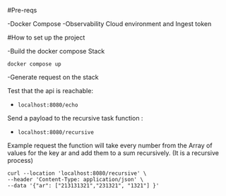 #Pre-reqs 

-Docker Compose
-Observability Cloud environment and Ingest token

#How to set up the project

-Build the docker compose Stack 

```docker compose up``` 

-Generate request on the stack 

Test that the api is reachable:

- ```localhost:8080/echo```

Send a payload to the recursive task function :

- ```localhost:8080/recursive```

Example request the function will take every number from the Array of values for the key ar and add them to a sum recursively. (It is a recursive process)

``` 
curl --location 'localhost:8080/recursive' \
--header 'Content-Type: application/json' \
--data '{"ar": ["213131321","231321", "1321"] }' 
```

